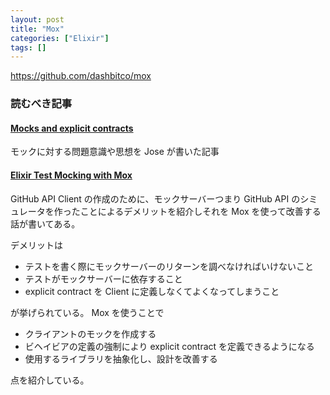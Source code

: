 ```yaml
---
layout: post
title: "Mox"
categories: ["Elixir"]
tags: []
---
```


https://github.com/dashbitco/mox

### 読むべき記事

#### [Mocks and explicit contracts](https://dashbit.co/blog/mocks-and-explicit-contracts)

モックに対する問題意識や思想を Jose が書いた記事

#### [Elixir Test Mocking with Mox](https://medium.com/flatiron-labs/elixir-test-mocking-with-mox-b825a955143f)

GitHub API Client の作成のために、モックサーバーつまり GitHub API のシミュレータを作ったことによるデメリットを紹介しそれを Mox を使って改善する話が書いてある。

デメリットは

- テストを書く際にモックサーバーのリターンを調べなければいけないこと
- テストがモックサーバーに依存すること
- explicit contract を Client に定義しなくてよくなってしまうこと

が挙げられている。 Mox を使うことで

- クライアントのモックを作成する
- ビヘイビアの定義の強制により explicit contract を定義できるようになる
- 使用するライブラリを抽象化し、設計を改善する

点を紹介している。
